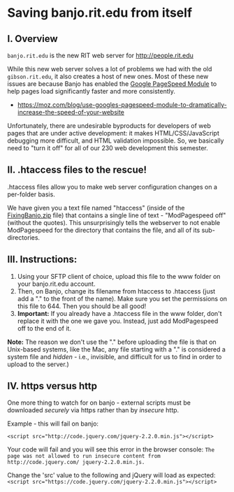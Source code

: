 # Saving banjo.rit.edu from itself
## I. Overview
`banjo.rit.edu` is the new RIT web server for http://people.rit.edu

While this new web server solves a lot of problems we had with the old `gibson.rit.edu`, it also creates a host of new ones. 
Most of these new issues are because Banjo has enabled the [Google PageSpeed Module](https://www.modpagespeed.com) to help pages load significantly faster and more consistently. 

+ https://moz.com/blog/use-googles-pagespeed-module-to-dramatically-increase-the-speed-of-your-website

Unfortunately, there are undesirable byproducts for developers of web pages that are under active development: it makes HTML/CSS/JavaScript debugging more difficult, and HTML validation impossible. So, we basically need to "turn it off" for all of our 230 web development this semester.

## II. .htaccess files to the rescue!

.htaccess files allow you to make web server configuration changes on a per-folder basis. 

We have given you a text file named "htaccess" (inside of the [FixingBanjo.zip](FixingBanjo.zip) file) that contains a single line of text - "ModPagespeed off" (without the quotes). This unsurprisingly tells the webserver to not enable ModPagespeed for the directory that contains the file, and all of its sub-directories.

## III. Instructions:
1. Using your SFTP client of choice, upload this file to the www folder on your banjo.rit.edu account.
2. Then, on Banjo, change its filename from htaccess to .htaccess (just add a "." to the front of the name). Make sure you set the permissions on this file to 644. Then you should be all good!
3. **Important:** If you already have a .htaccess file in the www folder, don't replace it with the one we gave you. Instead, just add ModPagespeed off to the end of it.

**Note:** The reason we don't use the "." before uploading the file is that on Unix-based systems, like the Mac, any file starting with a "." is considered a system file and *hidden* - i.e., invisible, and difficult for us to find in order to upload to the server.)

## IV. https versus http
One more thing to watch for on banjo - external scripts must be downloaded *securely* via https rather than by *insecure* http.

Example - this will fail on banjo:

`<script src="http://code.jquery.com/jquery-2.2.0.min.js"></script>`

Your code will fail and you will see this error in the browser console:
`The page was not allowed to run insecure content from http://code.jquery.com/
jquery-2.2.0.min.js.`

Change the 'src' value to the following and jQuery will load as expected:
`<script src="https://code.jquery.com/jquery-2.2.0.min.js"></script>`
